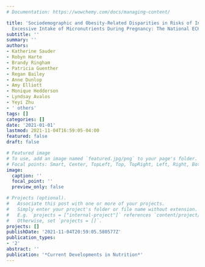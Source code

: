 ```yaml
---
# Documentation: https://wowchemy.com/docs/managing-content/

title: 'Sociodemographic and Obesity-Related Disparities in Risks of Inadequate and
  Excessive Intake of Micronutrients During Pregnancy: The National ECHO Consortium'
subtitle: ''
summary: ''
authors:
- Katherine Sauder
- Robyn Harte
- Brandy Ringham
- Patricia Guenther
- Regan Bailey
- Anne Dunlop
- Amy Elliott
- Monique Hedderson
- Lyndsay Avalos
- Yeyi Zhu
- ' others'
tags: []
categories: []
date: '2021-01-01'
lastmod: 2021-11-04T16:59:05-04:00
featured: false
draft: false

# Featured image
# To use, add an image named `featured.jpg/png` to your page's folder.
# Focal points: Smart, Center, TopLeft, Top, TopRight, Left, Right, BottomLeft, Bottom, BottomRight.
image:
  caption: ''
  focal_point: ''
  preview_only: false

# Projects (optional).
#   Associate this post with one or more of your projects.
#   Simply enter your project's folder or file name without extension.
#   E.g. `projects = ["internal-project"]` references `content/project/deep-learning/index.md`.
#   Otherwise, set `projects = []`.
projects: []
publishDate: '2021-11-04T20:59:05.580577Z'
publication_types:
- '2'
abstract: ''
publication: '*Current Developments in Nutrition*'
---
```

